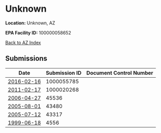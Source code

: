 # Unknown

**Location:** Unknown, AZ

**EPA Facility ID:** 100000058652

[Back to AZ Index](../../index.md)

## Submissions

| Date | Submission ID | Document Control Number |
|------|--------------|-------------------------|
| [2016-02-16](submissions/1000055785.md) | 1000055785 |  |
| [2011-02-17](submissions/1000020268.md) | 1000020268 |  |
| [2006-04-27](submissions/45536.md) | 45536 |  |
| [2005-08-01](submissions/43480.md) | 43480 |  |
| [2005-07-12](submissions/43317.md) | 43317 |  |
| [1999-06-18](submissions/4556.md) | 4556 |  |
